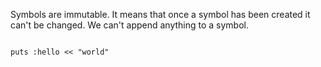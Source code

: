 Symbols are immutable.
It means that once a symbol has been created it can't be changed.
We can't append anything to a symbol.

<Editor lang="ruby">
<code>
puts :hello << "world"
</code>
</Editor>